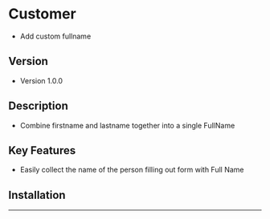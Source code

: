 # Customer
* Add custom fullname


## Version
* Version 1.0.0


## Description 
* Combine firstname and lastname together into a single FullName 


## Key Features
* Easily collect the name of the person filling out form with Full Name



## Installation


---


